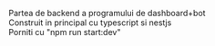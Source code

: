 Partea de backend a programului de dashboard+bot <br/>
Construit in principal cu typescript si nestjs <br/>
Porniti cu "npm run start:dev"
